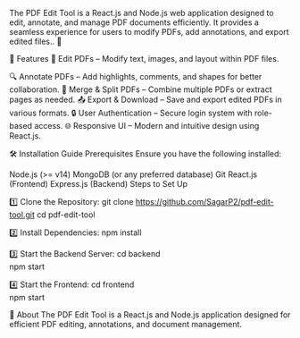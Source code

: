 The PDF Edit Tool is a React.js and Node.js web application designed to edit, annotate, and manage PDF documents efficiently. It provides a seamless experience for users to modify PDFs, add annotations, and export edited files.. 🚀

🚀 Features
📝 Edit PDFs – Modify text, images, and layout within PDF files.

🔍 Annotate PDFs – Add highlights, comments, and shapes for better collaboration.
📑 Merge & Split PDFs – Combine multiple PDFs or extract pages as needed.
📤 Export & Download – Save and export edited PDFs in various formats.
🔒 User Authentication – Secure login system with role-based access.
🌐 Responsive UI – Modern and intuitive design using React.js.

🛠️ Installation Guide
Prerequisites
Ensure you have the following installed:

Node.js (>= v14)
MongoDB (or any preferred database)
Git
React.js (Frontend)
Express.js (Backend)
Steps to Set Up

1️⃣ Clone the Repository:
git clone https://github.com/SagarP2/pdf-edit-tool.git
cd pdf-edit-tool

2️⃣ Install Dependencies:
npm install

3️⃣ Start the Backend Server:
cd backend  
npm start

4️⃣ Start the Frontend:
cd frontend  
npm start

📌 About
The PDF Edit Tool is a React.js and Node.js application designed for efficient PDF editing, annotations, and document management.
